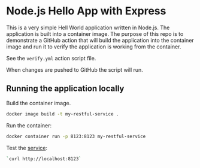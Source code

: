 # Node.js Hello App with Express

This is a very simple Hell World application written in Node.js. The application is built into a container image. The purpose of this repo is to demonstrate a GitHub action that will build the application into the container image and run it to verify the application is working from the container.

See the `verify.yml` action script file.

When changes are pushed to GitHub the script will run.

## Running the application locally

Build the container image.

```sh
docker image build -t my-restful-service .
```

Run the container:

```sh
docker container run -p 8123:8123 my-restful-service
```

Test the [service](http://localhost:8123):

```sh
`curl http://localhost:8123`
```